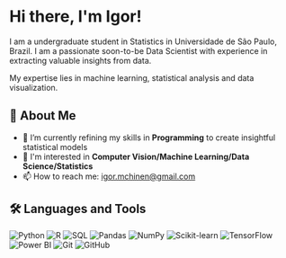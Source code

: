 # Hi there, I'm Igor!

I am a undergraduate student in Statistics in Universidade de São Paulo, Brazil. I am a passionate soon-to-be Data Scientist with experience in extracting valuable insights from data.

My expertise lies in machine learning, statistical analysis and data visualization. 


## 🚀 About Me
<!--- - 🔭 I’m currently working on **[Your Current Project]** --->
- 🌱 I’m currently refining my skills in **Programming** to create insightful statistical models
- 💬 I'm interested in **Computer Vision/Machine Learning/Data Science/Statistics**
- 📫 How to reach me: igor.mchinen@gmail.com

## 🛠️ Languages and Tools

![Python](https://img.shields.io/badge/-Python-3776AB?style=flat-square&logo=python&logoColor=white)
![R](https://img.shields.io/badge/-R-276DC3?style=flat-square&logo=r&logoColor=white)
![SQL](https://img.shields.io/badge/-SQL-4479A1?style=flat-square&logo=postgresql&logoColor=white)
![Pandas](https://img.shields.io/badge/-Pandas-150458?style=flat-square&logo=pandas&logoColor=white)
![NumPy](https://img.shields.io/badge/-NumPy-013243?style=flat-square&logo=numpy&logoColor=white)
![Scikit-learn](https://img.shields.io/badge/-Scikit--learn-F7931E?style=flat-square&logo=scikit-learn&logoColor=white)
![TensorFlow](https://img.shields.io/badge/-TensorFlow-FF6F00?style=flat-square&logo=tensorflow&logoColor=white)
![Power BI](https://img.shields.io/badge/-Power%20BI-F2C811?style=flat-square&logo=power-bi&logoColor=white)
![Git](https://img.shields.io/badge/-Git-F05032?style=flat-square&logo=git&logoColor=white)
![GitHub](https://img.shields.io/badge/-GitHub-181717?style=flat-square&logo=github&logoColor=white)

<!---
igor-chinen/igor-chinen is a ✨ special ✨ repository because its `README.md` (this file) appears on your GitHub profile.
You can click the Preview link to take a look at your changes.
--->
